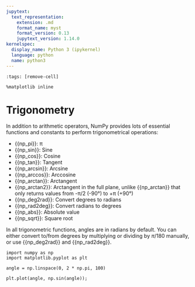 ```yaml
---
jupytext:
  text_representation:
    extension: .md
    format_name: myst
    format_version: 0.13
    jupytext_version: 1.14.0
kernelspec:
  display_name: Python 3 (ipykernel)
  language: python
  name: python3
---
```


```{code-cell} ipython3
:tags: [remove-cell]

%matplotlib inline
```


# Trigonometry

In addition to arithmetic operators, NumPy provides lots of essential functions and constants to perform trigonometrical operations:

- {{np_pi}}: π
- {{np_sin}}: Sine
- {{np_cos}}: Cosine
- {{np_tan}}: Tangent
- {{np_arcsin}}: Arcsine
- {{np_arccos}}: Arccosine
- {{np_arctan}}: Arctangent
- {{np_arctan2}}: Arctangent in the full plane, unlike {{np_arctan}} that only returns values from -π/2 (-90°) to +π (+90°)
- {{np_deg2rad}}: Convert degrees to radians
- {{np_rad2deg}}: Convert radians to degrees
- {{np_abs}}: Absolute value
- {{np_sqrt}}: Square root

In all trigonometric functions, angles are in radians by default. You can either convert to/from degrees by multiplying or dividing by $\pi/180$ manually, or use {{np_deg2rad}} and {{np_rad2deg}}.

```{code-cell} ipython3
import numpy as np
import matplotlib.pyplot as plt

angle = np.linspace(0, 2 * np.pi, 100)

plt.plot(angle, np.sin(angle));
```

